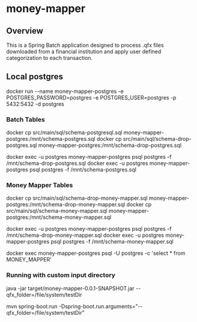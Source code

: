 # money-mapper

## Overview

This is a Spring Batch application designed to process .qfx files downloaded from a financial institution and apply user defined categorization to each transaction.

## Local postgres

docker run --name money-mapper-postgres -e POSTGRES_PASSWORD=postgres -e POSTGRES_USER=postgres -p 5432:5432 -d postgres

### Batch Tables

docker cp src/main/sql/schema-postgresql.sql money-mapper-postgres:/mnt/schema-postgres.sql
docker cp src/main/sql/schema-drop-postgres.sql money-mapper-postgres:/mnt/schema-drop-postgres.sql

docker exec -u postgres money-mapper-postgres psql postgres -f /mnt/schema-drop-postgres.sql
docker exec -u postgres money-mapper-postgres psql postgres -f /mnt/schema-postgres.sql

### Money Mapper Tables

docker cp src/main/sql/schema-drop-money-mapper.sql money-mapper-postgres:/mnt/schema-drop-money-mapper.sql
docker cp src/main/sql/schema-money-mapper.sql money-mapper-postgres:/mnt/schema-money-mapper.sql

docker exec -u postgres money-mapper-postgres psql postgres -f /mnt/schema-drop-money-mapper.sql
docker exec -u postgres money-mapper-postgres psql postgres -f /mnt/schema-money-mapper.sql

docker exec money-mapper-postgres psql -U postgres -c 'select * from MONEY_MAPPER'


### Running with custom input directory

java -jar target/money-mapper-0.0.1-SNAPSHOT.jar --qfx_folder=/file/system/testDir

mvn spring-boot:run -Dspring-boot.run.arguments="--qfx_folder=/file/system/testDir"


